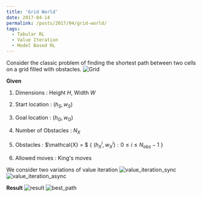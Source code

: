 ```yaml
---
title: 'Grid World'
date: 2017-04-14
permalink: /posts/2017/04/grid-world/
tags:
  - Tabular RL
  - Value Iteration
  - Model Based RL
---
```


Consider the classic problem of finding the shortest path between two cells on a grid filled with obstacles.
![Grid](https://adi3e08.github.io/files/blog/grid-world/imgs/grid.png)

**Given**

1.  Dimensions : Height $H$, Width $W$

2.  Start location : $(h_{S},w_{S})$

3.  Goal location : $(h_{G},w_{G})$

4.  Number of Obstacles : $N_{X}$

5.  Obstacles :
    $\mathcal{X} = $ { $(h_{X}^{i},w_{X}^{i}):  0 \leq i \leq N_{obs}-1$ }

6.  Allowed moves : King's moves

We consider two variations of value iteration
![value_iteration_sync](https://adi3e08.github.io/files/blog/grid-world/imgs/value_iteration_sync.png)
![value_iteration_async](https://adi3e08.github.io/files/blog/grid-world/imgs/value_iteration_async.png)

**Result**
![result](https://adi3e08.github.io/files/blog/grid-world/imgs/result.png)
![best_path](https://adi3e08.github.io/files/blog/grid-world/imgs/best_path.png)
